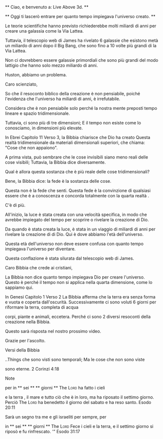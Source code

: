 ** Ciao, e benvenuto a: Live Above 3d. **

** Oggi ti lascerò entrare per quanto tempo impiegava l'universo
creato. **

Le teorie scientifiche hanno previsto richiederebbe molti miliardi di anni
per creare una galassia come la Via Lattea.

Tuttavia, il telescopio web di James ha rivelato 6 galassie che esistono metà
un miliardo di anni dopo il Big Bang, che sono fino a 10 volte più grandi di
la Via Lattea.

Non ci dovrebbero essere galassie primordiali che sono più grandi del modo lattigio
che hanno solo mezzo miliardo di anni.

Huston, abbiamo un problema.

Caro scienziato,

So che il resoconto biblico della creazione è non pensiabile, poiché l'evidenza
che l'universo ha miliardi di anni, è irrefutabile.

Considera che è non pensiabile solo perché la nostra mente preposti
tempo lineare e spazio tridimensionale.

Tuttavia, ci sono più di tre dimensioni; E il tempo non esiste
come lo conosciamo, in dimensioni più elevate.

In Ebrei Capitolo 11 Verso 3, la Bibbia chiarisce che Dio ha creato
Questa realtà tridimensionale da materiali dimensionali superiori, che
chiama: "Cose che non appaiono".

A prima vista, può sembrare che le cose invisibili siano meno
reali delle cose visibili; Tuttavia, la Bibbia dice diversamente.

Qual è allora questa sostanza che è più reale delle cose tridimensionali?

Bene, la Bibbia dice: la fede è la sostanza delle cose.

Questa non è la fede che senti. Questa fede è la convinzione di
qualsiasi essere che è a conoscenza e concorda totalmente con la quarta realtà
.

C'è di più.

All'inizio, la luce è stata creata con una velocità specifica, in modo che
avrebbe impiegato del tempo per scoprire o rivelare la creazione di Dio.

Da quando è stata creata la luce, è stata in un viaggio di miliardi di anni per rivelare la creazione di
di Dio. Qui è dove abbiamo l'età dell'universo.

Questa età dell'universo non deve essere confusa con quanto tempo impiegava
l'universo per diventare.

Questa conflazione è stata silurata dal telescopio web di James.

Caro Bibbia che crede ai cristiani,

La Bibbia non dice quanto tempo impiegava Dio per creare l'universo. Questo
è perché il tempo non si applica nella quarta dimensione, come lo sappiamo
qui.

In Genesi Capitolo 1 Verso 2 La Bibbia afferma che la terra era senza forma e vuota e coperta dall'oscurità.
Successivamente ci sono voluti 6 giorni per riformare la terra, completa di acqua

corpi, piante e animali, eccetera.
Perché ci sono 2 diversi resoconti della creazione nella Bibbia.

Questo sarà risposta nel nostro prossimo video.

Grazie per l'ascolto.

Versi della Bibbia

..Things che sono visti sono temporali; Ma le cose che non sono viste

sono eterne.
2 Corinzi 4:18

Note

per in ** sei ** ** giorni ** The <Span class = "Smallcaps"> Lord </span> ha fatto i cieli

e la terra , il mare e tutto ciò che è in loro, ma ha riposato
il settimo giorno. Perciò
The <Span class = "SmallCaps"> Lord </span> ha benedetto il giorno del sabato e ha reso
santo.
Esodo 20:11

Sarà un segno tra me e gli israeliti per sempre, per

in ** sei ** ** giorni ** The <Span class = "SmallCaps"> Lord </Span > Fece i cieli
e la terra, e il settimo giorno si riposò e fu
rinfrescato. '”
Esodo 31:17
